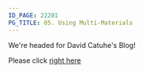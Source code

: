 ```yaml
---
ID_PAGE: 22201
PG_TITLE: 05. Using Multi-Materials
---
```

We're headed for David Catuhe's Blog!

Please click [right here](http://blogs.msdn.com/b/eternalcoding/archive/2013/07/10/babylon-js-using-multi-materials.aspx)
